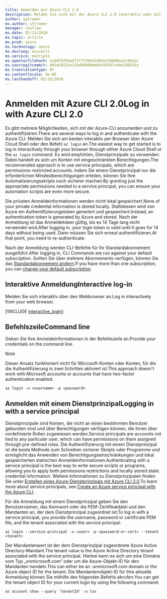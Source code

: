 ```yaml
---
title: Anmelden mit Azure CLI 2.0
description: Melden Sie sich mit der Azure CLI 2.0 interaktiv oder mit lokalen Anmeldeinformationen an.
author: sptramer
ms.author: sttramer
manager: routlaw
ms.date: 02/13/2018
ms.topic: article
ms.prod: azure
ms.technology: azure
ms.devlang: azurecli
ms.service: multiple
ms.openlocfilehash: a140f8f54ad72f7f3b5e2d63e2300d0aa2c061ac
ms.sourcegitcommit: b93a19222e116d5880bbe64c03507c64e190331e
ms.translationtype: HT
ms.contentlocale: de-DE
ms.lasthandoff: 02/15/2018
---
```

# <a name="log-in-with-azure-cli-20"></a><span data-ttu-id="0b97b-103">Anmelden mit Azure CLI 2.0</span><span class="sxs-lookup"><span data-stu-id="0b97b-103">Log in with Azure CLI 2.0</span></span>

<span data-ttu-id="0b97b-104">Es gibt mehrere Möglichkeiten, sich mit der Azure-CLI anzumelden und zu authentifizieren.</span><span class="sxs-lookup"><span data-stu-id="0b97b-104">There are several ways to log in and authenticate with the Azure CLI.</span></span> <span data-ttu-id="0b97b-105">Melden Sie sich am besten interaktiv per Browser über Azure Cloud Shell oder den Befehl `az login` an.</span><span class="sxs-lookup"><span data-stu-id="0b97b-105">The easiest way to get started is to log in interactively through your browser through either Azure Cloud Shell or the `az login` command.</span></span>
<span data-ttu-id="0b97b-106">Es wird empfohlen, Dienstprinzipale zu verwenden. Dabei handelt es sich um Konten mit eingeschränkten Berechtigungen.</span><span class="sxs-lookup"><span data-stu-id="0b97b-106">The recommended approach is to use service principals, which are permissions-restricted accounts.</span></span> <span data-ttu-id="0b97b-107">Indem Sie einem Dienstprinzipal nur die erforderlichen Mindestberechtigungen erteilen, können Sie Ihre Automatisierungsskripts noch sicherer machen.</span><span class="sxs-lookup"><span data-stu-id="0b97b-107">By granting just the appropriate permissions needed to a service principal, you can ensure your automation scripts are even more secure.</span></span>

<span data-ttu-id="0b97b-108">Die privaten Anmeldeinformationen werden nicht lokal gespeichert.</span><span class="sxs-lookup"><span data-stu-id="0b97b-108">None of your private credential information is stored locally.</span></span> <span data-ttu-id="0b97b-109">Stattdessen wird von Azure ein Authentifizierungstoken generiert und gespeichert.</span><span class="sxs-lookup"><span data-stu-id="0b97b-109">Instead, an authentication token is generated by Azure and stored.</span></span> <span data-ttu-id="0b97b-110">Nach der Anmeldung ist das Anmeldetoken gültig, bis es 14 Tage lang nicht verwendet wird.</span><span class="sxs-lookup"><span data-stu-id="0b97b-110">After logging in, your login token is valid until it goes for 14 days without being used.</span></span> <span data-ttu-id="0b97b-111">Dann müssen Sie sich erneut authentifizieren.</span><span class="sxs-lookup"><span data-stu-id="0b97b-111">At that point, you need to re-authenticate.</span></span>

<span data-ttu-id="0b97b-112">Nach der Anmeldung werden CLI-Befehle für Ihr Standardabonnement ausgeführt.</span><span class="sxs-lookup"><span data-stu-id="0b97b-112">After logging in, CLI Commands are run against your default subscription.</span></span> <span data-ttu-id="0b97b-113">Sollten Sie über mehrere Abonnements verfügen, können Sie das [Standardabonnement ändern](manage-azure-subscriptions-azure-cli.md).</span><span class="sxs-lookup"><span data-stu-id="0b97b-113">If you have more than one subscription, you can [change your default subscription](manage-azure-subscriptions-azure-cli.md).</span></span>

## <a name="interactive-log-in"></a><span data-ttu-id="0b97b-114">Interaktive Anmeldung</span><span class="sxs-lookup"><span data-stu-id="0b97b-114">Interactive log-in</span></span>

<span data-ttu-id="0b97b-115">Melden Sie sich interaktiv über den Webbrowser an.</span><span class="sxs-lookup"><span data-stu-id="0b97b-115">Log in interactively from your web browser.</span></span>

[!INCLUDE [interactive_login](includes/interactive-login.md)]

## <a name="command-line"></a><span data-ttu-id="0b97b-116">Befehlszeile</span><span class="sxs-lookup"><span data-stu-id="0b97b-116">Command line</span></span>

<span data-ttu-id="0b97b-117">Geben Sie Ihre Anmeldeinformationen in der Befehlszeile an.</span><span class="sxs-lookup"><span data-stu-id="0b97b-117">Provide your credentials on the command line.</span></span>

> [!Note]
> <span data-ttu-id="0b97b-118">Dieser Ansatz funktioniert nicht für Microsoft-Konten oder Konten, für die die Authentifizierung in zwei Schritten aktiviert ist.</span><span class="sxs-lookup"><span data-stu-id="0b97b-118">This approach doesn't work with Microsoft accounts or accounts that have two-factor authentication enabled.</span></span>

```azurecli
az login -u <username> -p <password>
```

## <a name="logging-in-with-a-service-principal"></a><span data-ttu-id="0b97b-119">Anmelden mit einem Dienstprinzipal</span><span class="sxs-lookup"><span data-stu-id="0b97b-119">Logging in with a service principal</span></span>

<span data-ttu-id="0b97b-120">Dienstprinzipale sind Konten, die nicht an einen bestimmten Benutzer gebunden sind und über Berechtigungen verfügen können, die ihnen über vordefinierte Rollen zugewiesen werden.</span><span class="sxs-lookup"><span data-stu-id="0b97b-120">Service principals are accounts not tied to any particular user, which can have permissions on them assigned through pre-defined roles.</span></span> <span data-ttu-id="0b97b-121">Die Authentifizierung mit einem Dienstprinzipal ist die beste Methode zum Schreiben sicherer Skripts oder Programme und ermöglicht das Anwenden von Berechtigungseinschränkungen und lokal gespeicherten statischen Anmeldeinformationen.</span><span class="sxs-lookup"><span data-stu-id="0b97b-121">Authenticating with a service principal is the best way to write secure scripts or programs, allowing you to apply both permissions restrictions and locally stored static credential information.</span></span> <span data-ttu-id="0b97b-122">Weitere Informationen zu Dienstprinzipalen finden Sie unter [Erstellen eines Azure-Dienstprinzipals mit Azure CLI 2.0](create-an-azure-service-principal-azure-cli.md).</span><span class="sxs-lookup"><span data-stu-id="0b97b-122">To learn more about service principals, see [Create an Azure service principal with the Azure CLI](create-an-azure-service-principal-azure-cli.md).</span></span>

<span data-ttu-id="0b97b-123">Für die Anmeldung mit einem Dienstprinzipal geben Sie den Benutzernamen, das Kennwort oder die PEM-Zertifikatdatei und den Mandanten an, der dem Dienstprinzipal zugeordnet ist:</span><span class="sxs-lookup"><span data-stu-id="0b97b-123">To log in with a service principal, you provide the username, password or certificate PEM file, and the tenant associated with the service principal:</span></span>

```azurecli
az login --service-principal -u <user> -p <password-or-cert> --tenant <tenant>
```

<span data-ttu-id="0b97b-124">Der Mandantenwert ist der dem Dienstprinzipal zugeordnete Azure Active Directory-Mandant.</span><span class="sxs-lookup"><span data-stu-id="0b97b-124">The tenant value is the Azure Active Directory tenant associated with the service principal.</span></span> <span data-ttu-id="0b97b-125">Hierbei kann es sich um eine Domäne vom Typ „onmicrosoft.com“ oder um die Azure-Objekt-ID für den Mandanten handeln.</span><span class="sxs-lookup"><span data-stu-id="0b97b-125">This can either be an .onmicrosoft.com domain or the Azure object ID for the tenant.</span></span>
<span data-ttu-id="0b97b-126">Die Mandantenobjekt-ID für Ihre aktuelle Anmeldung können Sie mithilfe des folgenden Befehls abrufen:</span><span class="sxs-lookup"><span data-stu-id="0b97b-126">You can get the tenant object ID for your current login by using the following command:</span></span>

```azurecli
az account show --query 'tenantId' -o tsv
```

